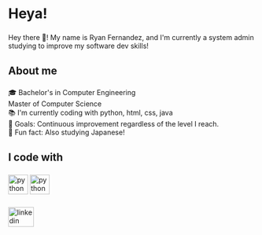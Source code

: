 <h1 align="left">Heya!</h1>

###

<p align="left">Hey there 👋! My name is Ryan Fernandez, and I'm currently a system admin studying to improve my software dev skills!</p>

###

<h2 align="left">About me</h2>

###

<p align="left">🎓 Bachelor's in Computer Engineering<br>Master of Computer Science<br>📚 I'm currently coding with python, html, css, java<br>🎯 Goals: Continuous improvement regardless of the level I reach.<br>🎲 Fun fact: Also studying Japanese!</p>

###

<h2 align="left">I code with</h2>

###

<div align="left">
  <img src="https://cdn.jsdelivr.net/gh/devicons/devicon/icons/python/python-original.svg" height="40" alt="python logo"  />
  <img src="https://cdn.jsdelivr.net/gh/devicons/devicon/icons/java/java-original-wordmark.svg" height="40" alt="python logo"  />
</div>

###

<div align="left">
  <a href="https://www.linkedin.com/in/ryan-fernandez-750830289/" target="_blank">
    <img src="https://raw.githubusercontent.com/maurodesouza/profile-readme-generator/master/src/assets/icons/social/linkedin/default.svg" width="52" height="40" alt="linkedin logo"  />
  </a>
</div>

###
